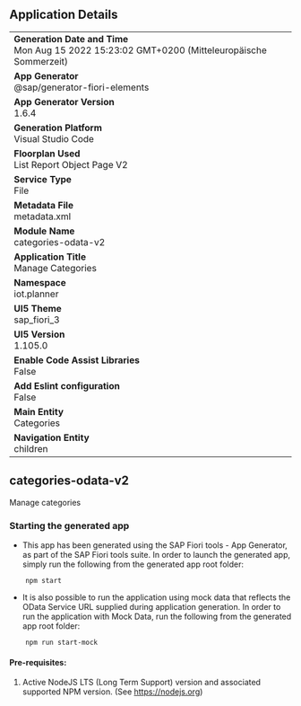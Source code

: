 ## Application Details
|               |
| ------------- |
|**Generation Date and Time**<br>Mon Aug 15 2022 15:23:02 GMT+0200 (Mitteleuropäische Sommerzeit)|
|**App Generator**<br>@sap/generator-fiori-elements|
|**App Generator Version**<br>1.6.4|
|**Generation Platform**<br>Visual Studio Code|
|**Floorplan Used**<br>List Report Object Page V2|
|**Service Type**<br>File|
|**Metadata File**<br>metadata.xml
|**Module Name**<br>categories-odata-v2|
|**Application Title**<br>Manage Categories|
|**Namespace**<br>iot.planner|
|**UI5 Theme**<br>sap_fiori_3|
|**UI5 Version**<br>1.105.0|
|**Enable Code Assist Libraries**<br>False|
|**Add Eslint configuration**<br>False|
|**Main Entity**<br>Categories|
|**Navigation Entity**<br>children|

## categories-odata-v2

Manage categories

### Starting the generated app

-   This app has been generated using the SAP Fiori tools - App Generator, as part of the SAP Fiori tools suite.  In order to launch the generated app, simply run the following from the generated app root folder:

```
    npm start
```

- It is also possible to run the application using mock data that reflects the OData Service URL supplied during application generation.  In order to run the application with Mock Data, run the following from the generated app root folder:

```
    npm run start-mock
```

#### Pre-requisites:

1. Active NodeJS LTS (Long Term Support) version and associated supported NPM version.  (See https://nodejs.org)


